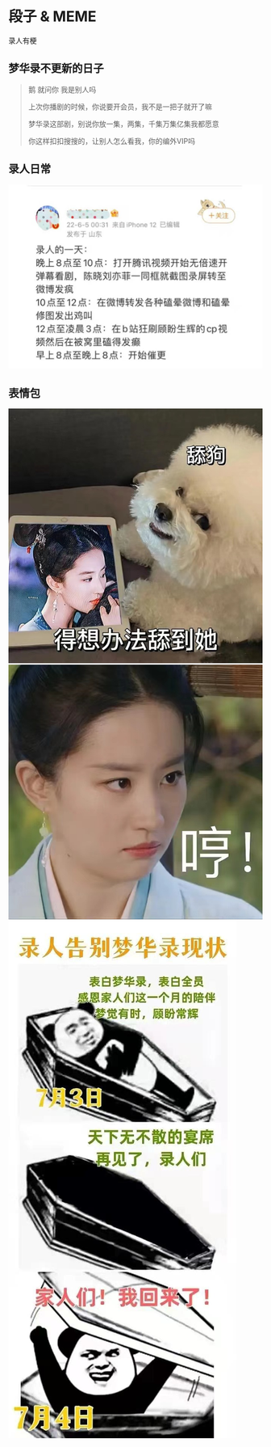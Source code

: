 # 段子 & MEME

录人有梗


## 梦华录不更新的日子

> 鹅 就问你 我是别人吗
>
> 上次你播剧的时候，你说要开会员，我不是一把子就开了嘛
>
> 梦华录这部剧，别说你放一集，两集，千集万集亿集我都愿意
>
> 你这样扣扣搜搜的，让别人怎么看我，你的编外VIP吗



## 录人日常

![](/image/discuss/lr.jpg)


## 表情包

![](/image/lu/meme-1.jpg)
![](/image/lu/meme-4.jpg)
![](/image/lu/meme-3.jpg)

